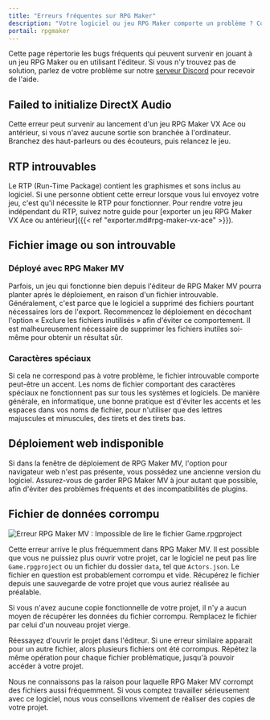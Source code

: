```yaml
---
title: "Erreurs fréquentes sur RPG Maker"
description: "Votre logiciel ou jeu RPG Maker comporte un problème ? Consultez cette liste des bugs fréquents pour obtenir des renseignements et une marche à suivre."
portail: rpgmaker
---
```


Cette page répertorie les bugs fréquents qui peuvent survenir en jouant à un jeu RPG Maker ou en utilisant l'éditeur. Si vous n'y trouvez pas de solution, parlez de votre problème sur notre [serveur Discord](https://discord.gg/RrBppaj) pour recevoir de l'aide.

## Failed to initialize DirectX Audio

Cette erreur peut survenir au lancement d'un jeu RPG Maker VX Ace ou antérieur, si vous n'avez aucune sortie son branchée à l'ordinateur. Branchez des haut-parleurs ou des écouteurs, puis relancez le jeu.

## RTP introuvables

Le RTP (Run-Time Package) contient les graphismes et sons inclus au logiciel. Si une personne obtient cette erreur lorsque vous lui envoyez votre jeu, c'est qu'il nécessite le RTP pour fonctionner. Pour rendre votre jeu indépendant du RTP, suivez notre guide pour [exporter un jeu RPG Maker VX Ace ou antérieur]({{< ref "exporter.md#rpg-maker-vx-ace" >}}).

## Fichier image ou son introuvable

### Déployé avec RPG Maker MV

Parfois, un jeu qui fonctionne bien depuis l'éditeur de RPG Maker MV pourra planter après le déploiement, en raison d'un fichier introuvable. Généralement, c'est parce que le logiciel a supprimé des fichiers pourtant nécessaires lors de l'export. Recommencez le déploiement en décochant l'option « Exclure les fichiers inutilisés » afin d'éviter ce comportement. Il est malheureusement nécessaire de supprimer les fichiers inutiles soi-même pour obtenir un résultat sûr.

### Caractères spéciaux

Si cela ne correspond pas à votre problème, le fichier introuvable comporte peut-être un accent. Les noms de fichier comportant des caractères spéciaux ne fonctionnent pas sur tous les systèmes et logiciels. De manière générale, en informatique, une bonne pratique est d'éviter les accents et les espaces dans vos noms de fichier, pour n'utiliser que des lettres majuscules et minuscules, des tirets et des tirets bas.

## Déploiement web indisponible

Si dans la fenêtre de déploiement de RPG Maker MV, l'option pour navigateur web n'est pas présente, vous possédez une ancienne version du logiciel. Assurez-vous de garder RPG Maker MV à jour autant que possible, afin d'éviter des problèmes fréquents et des incompatibilités de plugins.

## Fichier de données corrompu

![Erreur RPG Maker MV : Impossible de lire le fichier Game.rpgproject](/images/rpgmaker/erreurs/fichiercorrompu.png)

Cette erreur arrive le plus fréquemment dans RPG Maker MV. Il est possible que vous ne puissiez plus ouvrir votre projet, car le logiciel ne peut pas lire `Game.rpgproject` ou un fichier du dossier `data`, tel que `Actors.json`. Le fichier en question est probablement corrompu et vide. Récupérez le fichier depuis une sauvegarde de votre projet que vous auriez réalisée au préalable.

Si vous n'avez aucune copie fonctionnelle de votre projet, il n'y a aucun moyen de récupérer les données du fichier corrompu. Remplacez le fichier par celui d'un nouveau projet vierge.

Réessayez d'ouvrir le projet dans l'éditeur. Si une erreur similaire apparait pour un autre fichier, alors plusieurs fichiers ont été corrompus. Répétez la même opération pour chaque fichier problématique, jusqu'à pouvoir accéder à votre projet.

Nous ne connaissons pas la raison pour laquelle RPG Maker MV corrompt des fichiers aussi fréquemment. Si vous comptez travailler sérieusement avec ce logiciel, nous vous conseillons vivement de réaliser des copies de votre projet.
